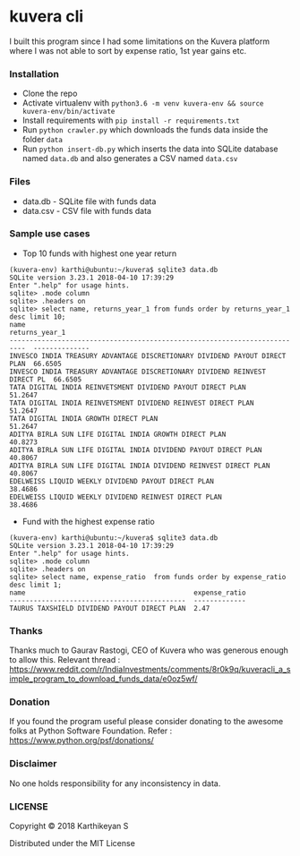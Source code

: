 # kuvera cli

I built this program since I had some limitations on the Kuvera platform where I was not able to sort by expense ratio, 1st year gains etc.

### Installation

* Clone the repo
* Activate virtualenv with `python3.6 -m venv kuvera-env && source kuvera-env/bin/activate`
* Install requirements with `pip install -r requirements.txt`
* Run `python crawler.py` which downloads the funds data inside the folder `data`
* Run `python insert-db.py` which inserts the data into SQLite database named `data.db` and also generates a CSV named `data.csv`

### Files

* data.db - SQLite file with funds data
* data.csv - CSV file with funds data

### Sample use cases

* Top 10 funds with highest one year return

```sqlite
(kuvera-env) karthi@ubuntu:~/kuvera$ sqlite3 data.db
SQLite version 3.23.1 2018-04-10 17:39:29
Enter ".help" for usage hints.
sqlite> .mode column
sqlite> .headers on
sqlite> select name, returns_year_1 from funds order by returns_year_1 desc limit 10;
name                                                                        returns_year_1
--------------------------------------------------------------------------  --------------
INVESCO INDIA TREASURY ADVANTAGE DISCRETIONARY DIVIDEND PAYOUT DIRECT PLAN  66.6505
INVESCO INDIA TREASURY ADVANTAGE DISCRETIONARY DIVIDEND REINVEST DIRECT PL  66.6505
TATA DIGITAL INDIA REINVETSMENT DIVIDEND PAYOUT DIRECT PLAN                 51.2647
TATA DIGITAL INDIA REINVETSMENT DIVIDEND REINVEST DIRECT PLAN               51.2647
TATA DIGITAL INDIA GROWTH DIRECT PLAN                                       51.2647
ADITYA BIRLA SUN LIFE DIGITAL INDIA GROWTH DIRECT PLAN                      40.8273
ADITYA BIRLA SUN LIFE DIGITAL INDIA DIVIDEND PAYOUT DIRECT PLAN             40.8067
ADITYA BIRLA SUN LIFE DIGITAL INDIA DIVIDEND REINVEST DIRECT PLAN           40.8067
EDELWEISS LIQUID WEEKLY DIVIDEND PAYOUT DIRECT PLAN                         38.4686
EDELWEISS LIQUID WEEKLY DIVIDEND REINVEST DIRECT PLAN                       38.4686
```

* Fund with the highest expense ratio

```sqlite
(kuvera-env) karthi@ubuntu:~/kuvera$ sqlite3 data.db
SQLite version 3.23.1 2018-04-10 17:39:29
Enter ".help" for usage hints.
sqlite> .mode column
sqlite> .headers on
sqlite> select name, expense_ratio  from funds order by expense_ratio desc limit 1;
name                                          expense_ratio
--------------------------------------------  -------------
TAURUS TAXSHIELD DIVIDEND PAYOUT DIRECT PLAN  2.47
```

### Thanks

Thanks much to Gaurav Rastogi, CEO of Kuvera who was generous enough to allow this. Relevant thread : https://www.reddit.com/r/IndiaInvestments/comments/8r0k9q/kuveracli_a_simple_program_to_download_funds_data/e0oz5wf/

### Donation

If you found the program useful please consider donating to the awesome folks at Python Software Foundation. Refer : https://www.python.org/psf/donations/

### Disclaimer

No one holds responsibility for any inconsistency in data.

### LICENSE

Copyright © 2018 Karthikeyan S

Distributed under the MIT License
